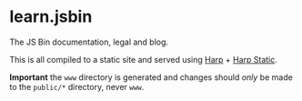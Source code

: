 # learn.jsbin

The JS Bin documentation, legal and blog.

This is all compiled to a static site and served using [Harp](http://harpjs.com/) + [Harp Static](https://github.com/remy/harp-static).

**Important** the `www` directory is generated and changes should *only* be made to the `public/*` directory, never `www`.
